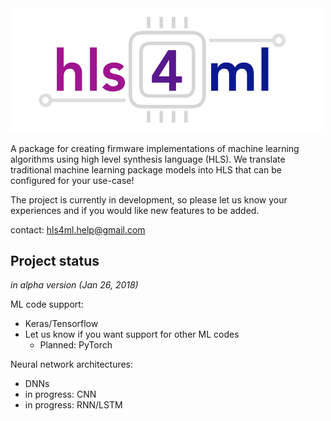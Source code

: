 <img src="img/logo.jpg" width="500" />

A package for creating firmware implementations of machine learning algorithms using high level synthesis language (HLS). We translate traditional machine learning package models into HLS that can be configured for your use-case!

The project is currently in development, so please let us know your experiences and if you would like new features to be added.

contact: [hls4ml.help@gmail.com](mailto:hls4ml.help@gmail.com)

## Project status

*in alpha version (Jan 26, 2018)* 

ML code support: 
   * Keras/Tensorflow
   * Let us know if you want support for other ML codes
      * Planned: PyTorch  

Neural network architectures:
   * DNNs 
   * in progress: CNN
   * in progress: RNN/LSTM

